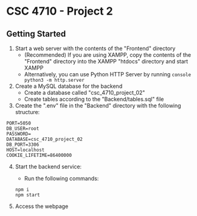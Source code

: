 # CSC 4710 - Project 2

## Getting Started

1. Start a web server with the contents of the "Frontend" directory
   - (Recommended) If you are using XAMPP, copy the contents of the "Frontend" directory into the XAMPP "htdocs" directory and start XAMPP
   - Alternatively, you can use Python HTTP Server by running `console python3 -m http.server`
2. Create a MySQL database for the backend
   - Create a database called "csc_4710_project_02"
   - Create tables according to the "Backend/tables.sql" file
3. Create the ".env" file in the "Backend" directory with the following structure:

```
PORT=5050
DB_USER=root
PASSWORD=
DATABASE=csc_4710_project_02
DB_PORT=3306
HOST=localhost
COOKIE_LIFETIME=86400000
```

4. Start the backend service:

   - Run the following commands:

   ```console
   npm i
   npm start
   ```

5. Access the webpage
